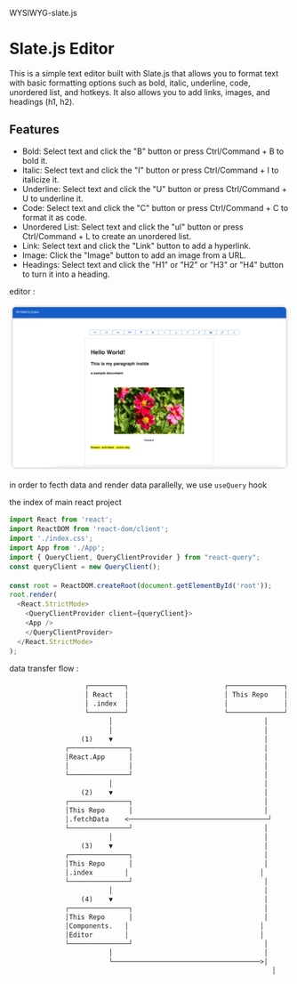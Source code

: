 WYSIWYG-slate.js

# Slate.js Editor

This is a simple text editor built with Slate.js that allows you to format text with basic formatting options such as bold, italic, underline, code, unordered list, and hotkeys. It also allows you to add links, images, and headings (h1, h2).

## Features

- Bold: Select text and click the "B" button or press Ctrl/Command + B to bold it.
- Italic: Select text and click the "I" button or press Ctrl/Command + I to italicize it.
- Underline: Select text and click the "U" button or press Ctrl/Command + U to underline it.
- Code: Select text and click the "C" button or press Ctrl/Command + C to format it as code.
- Unordered List: Select text and click the "ul" button or press Ctrl/Command + L to create an unordered list.
- Link: Select text and click the "Link" button to add a hyperlink.
- Image: Click the "Image" button to add an image from a URL.
- Headings: Select text and click the "H1" or "H2" or "H3" or "H4" button to turn it into a heading.


editor :

![alt text](https://github.com/Wendy-B-Hub/WYSIWYG-slate.js/blob/main/editor.jpg)

in order to fecth data and render data parallelly, we use `useQuery` hook


the index of main react project

```javascript
import React from 'react';
import ReactDOM from 'react-dom/client';
import './index.css';
import App from './App';
import { QueryClient, QueryClientProvider } from "react-query";
const queryClient = new QueryClient();

const root = ReactDOM.createRoot(document.getElementById('root'));
root.render(
  <React.StrictMode>
    <QueryClientProvider client={queryClient}>
    <App />
    </QueryClientProvider>
  </React.StrictMode>
);

```


data transfer flow :

                       ┌─────────┐                        ┌──────────────┐
                       │ React   │                        │ This Repo    │
                       │ .index  │                        │              │
                       └─────────┘                        └──────────────┘
                             │                                      │
                             │                                      │
                      (1)    ▼                                      │
                  ┌───────────────┐                                 │
                  │React.App      │                                 │
                  │               │                                 │
                  └───────────────┘                                 │
                             │                                      │
                      (2)    ▼                                      │
                  ┌───────────────┐                                 │
                  │This Repo      │                                 │
                  │.fetchData    <───────────────────────────────────┘
                  └───────────────┘                                 │
                             │                                      │
                      (3)    ▼                                      │
                  ┌───────────────┐                                 │
                  │This Repo      │                                 │
                  │.index        │                                 │
                  └───────────────┘                                 │
                             │                                      │
                      (4)    ▼                                      │
                  ┌───────────────┐                                 │
                  │This Repo      │                                 │
                  │Components.   │                                 │
                  │Editor        │                                 │
                  └───────────────┘                                 │
                             │                                      │
                             └─────────────────────────────────────>│
                                                                      │

